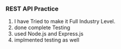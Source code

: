 ### REST API Practice 

1. I have Tried to make it Full Industry Level.
2. done complete Testing
3. used Node.js and Express.js 
4. implmented testing as well
